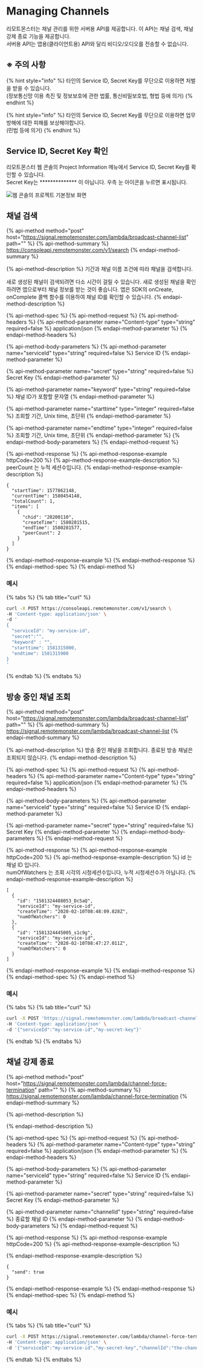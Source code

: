 # Managing Channels

리모트몬스터는 채널 관리를 위한 서버용 API를 제공합니다. 이 API는 채널 검색, 채널 강제 종료 기능을 제공합니다.   
서버용 API는 앱용\(클라이언트용\) API와 달리 비디오/오디오를 전송할 수 없습니다. 

## ※ 주의 사항

{% hint style="info" %}
타인의 Service ID, Secret Key를 무단으로 이용하면 처벌을 받을 수 있습니다.   
\(정보통신망 이용 촉진 및 정보보호에 관한 법률, 통신비밀보호법, 형법 등에 의거\)
{% endhint %}

{% hint style="info" %}
타인의 Service ID, Secret Key를 무단으로 이용하면 업무 방해에 대한 피해를 보상해야합니다.  
\(민법 등에 의거\)
{% endhint %}

## Service ID, Secret Key 확인

리모트몬스터 웹 콘솔의 Project Information 메뉴에서 Service ID, Secret Key를 확인할 수 있습니다.  
Secret Key는 \*\*\*\*\*\*\*\*\*\*\*\*\*\* 이 아닙니다. 우측 눈 아이콘을 누르면 표시됩니다.

![&#xC6F9; &#xCF58;&#xC194;&#xC758; &#xD504;&#xB85C;&#xC81D;&#xD2B8; &#xAE30;&#xBCF8;&#xC815;&#xBCF4; &#xD654;&#xBA74;](../.gitbook/assets/image-3%20%281%29.png)

## 채널 검색

{% api-method method="post" host="https://signal.remotemonster.com/lambda/broadcast-channel-list" path="" %}
{% api-method-summary %}
https://consoleapi.remotemonster.com/v1/search
{% endapi-method-summary %}

{% api-method-description %}
기간과 채널 이름 조건에 따라 채널을 검색합니다.  
  
새로 생성된 채널이 검색되려면 다소 시간이 걸릴 수 있습니다. 새로 생성된 채널을 확인하려면 앱으로부터 채널 정보를 받는 것이 좋습니다. 앱은 SDK의 onCreate, onComplete 콜백 함수를 이용하여 채널 ID를 확인할 수 있습니다.
{% endapi-method-description %}

{% api-method-spec %}
{% api-method-request %}
{% api-method-headers %}
{% api-method-parameter name="Content-type" type="string" required=false %}
application/json
{% endapi-method-parameter %}
{% endapi-method-headers %}

{% api-method-body-parameters %}
{% api-method-parameter name="serviceId" type="string" required=false %}
Service ID
{% endapi-method-parameter %}

{% api-method-parameter name="secret" type="string" required=false %}
Secret Key
{% endapi-method-parameter %}

{% api-method-parameter name="keyword" type="string" required=false %}
채널 ID가 포함할 문자열
{% endapi-method-parameter %}

{% api-method-parameter name="starttime" type="integer" required=false %}
조회할 기간, Unix time, 초단위
{% endapi-method-parameter %}

{% api-method-parameter name="endtime" type="integer" required=false %}
조회할 기간, Unix time, 초단위
{% endapi-method-parameter %}
{% endapi-method-body-parameters %}
{% endapi-method-request %}

{% api-method-response %}
{% api-method-response-example httpCode=200 %}
{% api-method-response-example-description %}
peerCount 는 누적 세션수입니다. 
{% endapi-method-response-example-description %}

```
{
  "startTime": 1577862148,
  "currentTime": 1580454148,
  "totalCount": 1,
  "items": [
    {
      "chid": "20200110",
      "createTime": 1580281515,
      "endTime": 1580281577,
      "peerCount": 2
    }
  ]
}
```
{% endapi-method-response-example %}
{% endapi-method-response %}
{% endapi-method-spec %}
{% endapi-method %}

### 예시

{% tabs %}
{% tab title="curl" %}
```bash
curl -X POST https://consoleapi.remotemonster.com/v1/search \
-H 'Content-type: application/json' \
-d '
{
  "serviceId": "my-service-id",
  "secret":"",
  "keyword" : "",
  "starttime": 1581315000,
  "endtime": 1581315900
}
'
```
{% endtab %}
{% endtabs %}

## 방송 중인 채널 조회

{% api-method method="post" host="https://signal.remotemonster.com/lambda/broadcast-channel-list" path="" %}
{% api-method-summary %}
https://signal.remotemonster.com/lambda/broadcast-channel-list
{% endapi-method-summary %}

{% api-method-description %}
방송 중인 채널을 조회합니다. 종료된 방송 채널은 조회되지 않습니다.
{% endapi-method-description %}

{% api-method-spec %}
{% api-method-request %}
{% api-method-headers %}
{% api-method-parameter name="Content-type" type="string" required=false %}
application/json
{% endapi-method-parameter %}
{% endapi-method-headers %}

{% api-method-body-parameters %}
{% api-method-parameter name="serviceId" type="string" required=false %}
Service ID
{% endapi-method-parameter %}

{% api-method-parameter name="secret" type="string" required=false %}
Secret Key
{% endapi-method-parameter %}
{% endapi-method-body-parameters %}
{% endapi-method-request %}

{% api-method-response %}
{% api-method-response-example httpCode=200 %}
{% api-method-response-example-description %}
id 는 채널 ID 입니다.   
numOfWatchers 는 조회 시각의 시청세션수입니다, 누적 시청세션수가 아닙니다.
{% endapi-method-response-example-description %}

```
[
  {
    "id": "1581324488053_Dc5aQ",
    "serviceId": "my-service-id",
    "createTime": "2020-02-10T08:48:09.828Z",
    "numOfWatchers": 0
  },
  {
    "id": "1581324445005_s1c9g",
    "serviceId": "my-service-id",
    "createTime": "2020-02-10T08:47:27.011Z",
    "numOfWatchers": 0
  }
]

```
{% endapi-method-response-example %}
{% endapi-method-response %}
{% endapi-method-spec %}
{% endapi-method %}

### 예시

{% tabs %}
{% tab title="curl" %}
```bash
curl -X POST 'https://signal.remotemonster.com/lambda/broadcast-channel-list' \
-H 'Content-type: application/json' \
-d '{"serviceId":"my-service-id","my-secret-key"}'
```
{% endtab %}
{% endtabs %}

## 채널 강제 종료

{% api-method method="post" host="https://signal.remotemonster.com/lambda/channel-force-termination" path="" %}
{% api-method-summary %}
https://signal.remotemonster.com/lambda/channel-force-termination
{% endapi-method-summary %}

{% api-method-description %}

{% endapi-method-description %}

{% api-method-spec %}
{% api-method-request %}
{% api-method-headers %}
{% api-method-parameter name="Content-type" type="string" required=false %}
application/json
{% endapi-method-parameter %}
{% endapi-method-headers %}

{% api-method-body-parameters %}
{% api-method-parameter name="serviceId" type="string" required=false %}
Service ID
{% endapi-method-parameter %}

{% api-method-parameter name="secret" type="string" required=false %}
Secret Key
{% endapi-method-parameter %}

{% api-method-parameter name="channelId" type="string" required=false %}
종료할 채널 ID
{% endapi-method-parameter %}
{% endapi-method-body-parameters %}
{% endapi-method-request %}

{% api-method-response %}
{% api-method-response-example httpCode=200 %}
{% api-method-response-example-description %}

{% endapi-method-response-example-description %}

```
{
  "send": true
}
```
{% endapi-method-response-example %}
{% endapi-method-response %}
{% endapi-method-spec %}
{% endapi-method %}

### 예시

{% tabs %}
{% tab title="curl" %}
```bash
curl -X POST https://signal.remotemonster.com/lambda/channel-force-termination \
-H 'Content-type: application/json' \
-d '{"serviceId":"my-service-id","my-secret-key","channelId":"the-channel-id"}'
```
{% endtab %}
{% endtabs %}





